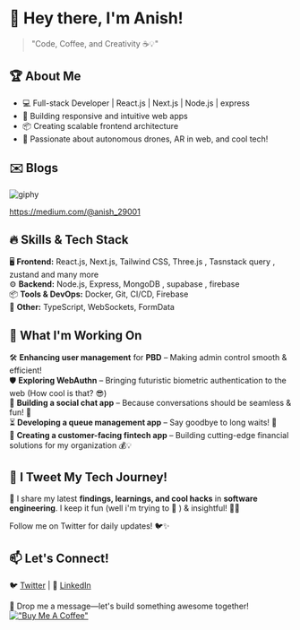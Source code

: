 # 🚀 Hey there, I'm Anish! 

> "Code, Coffee, and Creativity ☕💡"
## 🏆 About Me

- 💻 Full-stack Developer | React.js | Next.js | Node.js | express
- 🎨 Building responsive and intuitive web apps
- 📦 Creating scalable frontend architecture
- 🚀 Passionate about autonomous drones, AR in web, and cool tech!
## ✉️ Blogs

![giphy](https://github.com/user-attachments/assets/8cc0cee9-a2c8-421a-b198-cf0d0acfb014)

https://medium.com/@anish_29001
## 🔥 Skills & Tech Stack

🖥️ **Frontend:** React.js, Next.js, Tailwind CSS, Three.js , Tasnstack query , zustand and many more<br>
⚙️ **Backend:** Node.js, Express, MongoDB , supabase , firebase<br>
📦 **Tools & DevOps:** Docker, Git, CI/CD, Firebase<br>
📱 **Other:** TypeScript, WebSockets, FormData


## 🎯 What I'm Working On

🛠️ **Enhancing user management** for **PBD** – Making admin control smooth & efficient!<br>
🛡️ **Exploring WebAuthn** – Bringing futuristic biometric authentication to the web (How cool is that? 😎)<br>
💬 **Building a social chat app** – Because conversations should be seamless & fun! 📲<br>
⏳ **Developing a queue management app** – Say goodbye to long waits! 🚀<br>
🏦 **Creating a customer-facing fintech app** – Building cutting-edge financial solutions for my organization 💰💡<br>

## 📢 I Tweet My Tech Journey!

🚀 I share my latest **findings, learnings, and cool hacks** in **software engineering**. I keep it fun (well i'm trying to 🧔 ) & insightful! 🎯💡

Follow me on Twitter for daily updates! 🐦✨

## 📫 Let's Connect!

 🐦 [Twitter](https://twitter.com/itsanishmv) | 🔗 [LinkedIn](https://linkedin.com/in/anish-mv)

💌 Drop me a message—let's build something awesome together!
[!["Buy Me A Coffee"](https://img.shields.io/badge/Buy%20Me%20a%20Coffee-ffdd00?style=for-the-badge&logo=buy-me-a-coffee&logoColor=black)](https://www.buymeacoffee.com/itsanishmv)
